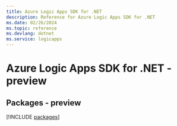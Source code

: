 ```yaml
---
title: Azure Logic Apps SDK for .NET
description: Reference for Azure Logic Apps SDK for .NET
ms.date: 02/26/2024
ms.topic: reference
ms.devlang: dotnet
ms.service: logicapps
---
```

# Azure Logic Apps SDK for .NET - preview
## Packages - preview
[!INCLUDE [packages](logic-apps-index.md)]